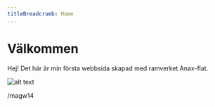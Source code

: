```yaml
---
titleBreadcrumb: Home
...
```

Välkommen
===============================
Hej!
Det här är min första webbsida skapad med ramverket Anax-flat.

![alt text](img/bild3.jpg)

/magw14
